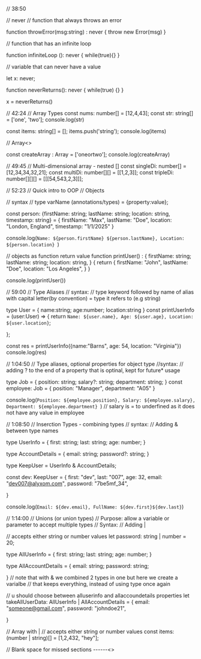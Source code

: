 // 38:50

// never
// function that always throws an error

function throwError(msg:string) : never {
    throw new Error(msg)
}

// function that  has an infinite loop

function infiniteLoop (): never {
    while(true){}
}


// variable that can never have a value

let x: never;

function neverReturns(): never {
    while(true) {}
}

x = neverReturns()



// 42:24
// Array Types
const nums: number[] = [12,4,43];
const str: string[] = ['one', 'two'];
console.log(str)

const items: string[] = [];
items.push('string');
console.log(items)

// Array<>

const createArray : Array<string> = ['oneortwo'];
console.log(createArray)

// 49:45
// Multi-dimensional array - nested []
const singleDi: number[] = [12,34,34,32,21];
const multiDi: number[][] = [[1,2,3]];
const tripleDi: number[][][] = [[[54,543,2,3]]];



// 52:23
// Quick intro to OOP 
// Objects

// syntax 
// type varName (annotations/types) = {property:value};

const person: {firstName: string; lastName: string; location: string, timestamp: string} = {
    firstName: "Max",
    lastName: "Doe",
    location: "London, England",
    timestamp: "1/1/2025"
}

console.log(`Name: ${person.firstName} ${person.lastName}, Location: ${person.location} `)

// objects as function return value
function printUser() : { firstName: string; lastName: string; location: string, } {
    return {
        firstName: "John",
        lastName: "Doe",
        location: "Los Angeles",
    }
}

console.log(printUser())

// 59:00
// Type Aliases
// syntax:
// type keyword followed by name of alias with capital letter(by convention) = type it refers to (e.g string)

type User = {
    name:string;
    age:number;
    location:string
}
const printUserInfo = (user:User) => {
    return `Name: ${user.name}, Age: ${user.age}, Location: ${user.location}`;

};

const res = printUserInfo({name:"Barns", age: 54, location: "Virginia"})
console.log(res)

// 1:04:50
// Type aliases, optional properties for object type
//syntax: 
// adding ? to the end of a property that is optinal, kept for future* usage

type Job = {
    position: string;
    salary?: string;
    department: string;
}
const employee: Job  = {
    position: "Manager",
    department: "A05"
}

console.log(`Position: ${employee.position}, Salary: ${employee.salary}, Department: ${employee.department} `)
// salary is = to underfined as it does not have any value in employee

// 1:08:50
// Inserction Types - combining types
// syntax: 
// Adding & between type names

type UserInfo = {
    first: string;
    last: string;
    age: number;
}

type AccountDetails = {
    email: string;
    password?: string;
}

type KeepUser =  UserInfo & AccountDetails;

const dev: KeepUser  = {
    first: "dev",
    last: "007",
    age: 32,
    email: "dev007@alyxom.com",
    password: "7be5mf_34",

}

console.log(`Email: ${dev.email}, FullName: ${dev.first}${dev.last}`)


// 1:14:00
// Unions (or union types)
// Purpose: allow a variable or parameter to accept multiple types
// Syntax: 
// Adding |

// accepts either string or number values
let password: string | number = 20;

type AllUserInfo = {
    first: string;
    last: string;
    age: number;
}

type  AllAccountDetails = {
    email: string;
    password: string;

}
// note that with & we combined 2 types in  one but here we create a varialbe
// that keeps everything,  instead of using type once again

// u should choose between alluserinfo and allaccoundetails properties
let takeAllUserData:  AllUserInfo | AllAccountDetails = {
   email: "someone@gmail.com",
   password: "johndoe21",

}

// Array  with |
// accepts either string or number values
const items: (number | string)[] = [1,2,432, "hey"];


// Blank space for missed sections ------<>







